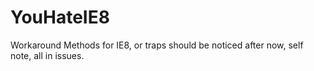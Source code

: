 # YouHateIE8

Workaround Methods for IE8, or traps should be noticed after now, self note, all in issues. 
